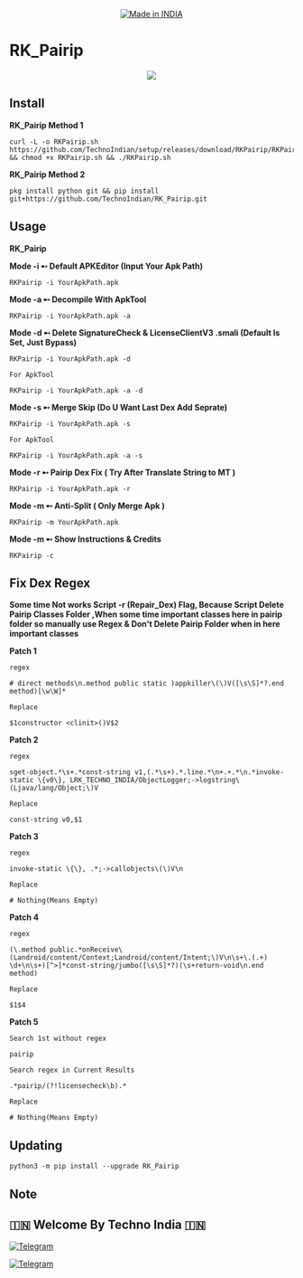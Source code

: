 <p align="center">
<a href="https://t.me/rktechnoindians"><img title="Made in INDIA" src="https://img.shields.io/badge/MADE%20IN-INDIA-SCRIPT?colorA=%23ff8100&colorB=%23017e40&colorC=%23ff0000&style=for-the-badge"></a>
</p>

<a name="readme-top"></a>


# RK_Pairip


<p align="center"> 
<a href="https://t.me/rktechnoindians"><img src="https://readme-typing-svg.herokuapp.com?font=Fira+Code&weight=800&size=35&pause=1000&color=F74848&center=true&vCenter=true&random=false&width=435&lines=RK_Pairip" /></a>
 </p>

Install
-------

**RK_Pairip Method 1**

    curl -L -o RKPairip.sh https://github.com/TechnoIndian/setup/releases/download/RKPairip/RKPairip.sh && chmod +x RKPairip.sh && ./RKPairip.sh

**RK_Pairip Method 2**

    pkg install python git && pip install git+https://github.com/TechnoIndian/RK_Pairip.git


Usage
-----

**RK_Pairip**

**Mode -i ➸ Default APKEditor (Input Your Apk Path)**

    RKPairip -i YourApkPath.apk

**Mode -a ➸ Decompile With ApkTool**

    RKPairip -i YourApkPath.apk -a

**Mode -d ➸ Delete SignatureCheck & LicenseClientV3 .smali (Default Is Set, Just Bypass)**

    RKPairip -i YourApkPath.apk -d
    
`For ApkTool`

    RKPairip -i YourApkPath.apk -a -d

**Mode -s ➸ Merge Skip (Do U Want Last Dex Add Seprate)**

    RKPairip -i YourApkPath.apk -s
    
`For ApkTool`

    RKPairip -i YourApkPath.apk -a -s
    
**Mode -r ➸ Pairip Dex Fix ( Try After Translate String to MT )**

    RKPairip -i YourApkPath.apk -r

**Mode -m ➸ Anti-Split ( Only Merge Apk )**

    RKPairip -m YourApkPath.apk
    
**Mode -m ➸ Show Instructions & Credits**

    RKPairip -c

Fix Dex Regex
-------------

**Some time Not works Script -r (Repair_Dex) Flag, Because Script Delete Pairip Classes Folder ,When some time important classes here in pairip folder so manually use Regex & Don't Delete Pairip Folder when in here important classes**


**Patch 1**

`regex`

    # direct methods\n.method public static )appkiller\(\)V([\s\S]*?.end method)[\w\W]*
    
`Replace`

    $1constructor <clinit>()V$2

**Patch 2**

`regex`

    sget-object.*\s+.*const-string v1,(.*\s+).*.line.*\n+.+.*\n.*invoke-static \{v0\}, LRK_TECHNO_INDIA/ObjectLogger;->logstring\(Ljava/lang/Object;\)V
    
`Replace`

    const-string v0,$1

**Patch 3**

`regex`

    invoke-static \{\}, .*;->callobjects\(\)V\n
    
`Replace`

    # Nothing(Means Empty) 

**Patch 4**

`regex`

    (\.method public.*onReceive\(Landroid/content/Context;Landroid/content/Intent;\)V\n\s+\.(.+) \d+\n\s+)[^>]*const-string/jumbo([\s\S]*?)(\s+return-void\n.end method)
    
`Replace`

    $1$4


**Patch 5**

`Search 1st without regex`

    pairip
    
`Search regex in Current Results`

    .*pairip/(?!licensecheck\b).*

`Replace`

    # Nothing(Means Empty) 


Updating
--------

    python3 -m pip install --upgrade RK_Pairip


Note
----

## 🇮🇳 Welcome By Techno India 🇮🇳

[![Telegram](https://img.shields.io/badge/TELEGRAM-CHANNEL-red?style=for-the-badge&logo=telegram)](https://t.me/rktechnoindians)
  </a><p>
[![Telegram](https://img.shields.io/badge/TELEGRAM-OWNER-red?style=for-the-badge&logo=telegram)](https://t.me/RK_TECHNO_INDIA)
</p>
